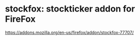 # stockfox: stockticker addon for FireFox

https://addons.mozilla.org/en-us/firefox/addon/stockfox-77707/
